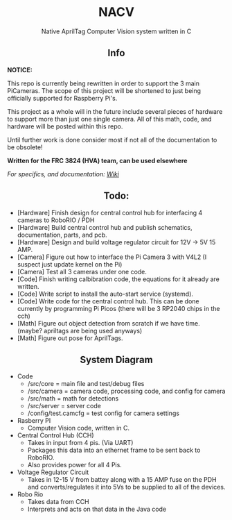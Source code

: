 <h1 align="center">NACV</h1>

<p align="center">Native AprilTag Computer Vision system written in C</p>

<h2 align="center">Info</h2>

**NOTICE:**

This repo is currently being rewritten in order to support the 3 main PiCameras. The scope of this project will be shortened
to just being officially supported for Raspberry Pi's. 

This project as a whole will in the future include several pieces of hardware to support more than just one single camera. All of this math, 
code, and hardware will be posted within this repo.

Until further work is done consider most if not all of the documentation to be obsolete!

**Written for the FRC 3824 (HVA) team, can be used elsewhere**

*For specifics, and documentation:* [*Wiki*](https://github.com/bogogion/NACV/wiki)

<h2 align="center">Todo:</h2>

* [Hardware] Finish design for central control hub for interfacing 4 cameras to RoboRIO / PDH
* [Hardware] Build central control hub and publish schematics, documentation, parts, and pcb.
* [Hardware] Design and build voltage regulator circuit for 12V -> 5V 15 AMP.
* [Camera]   Figure out how to interface the Pi Camera 3 with V4L2 (I suspect just update kernel on the Pi)
* [Camera]   Test all 3 cameras under one code.
* [Code]     Finish writing calbibration code, the equations for it already are written.
* [Code]     Write script to install the auto-start service (systemd).
* [Code]     Write code for the central control hub. This can be done currently by programming Pi Picos (there will be 3 RP2040 chips in the cch)
* [Math]     Figure out object detection from scratch if we have time. (maybe? apriltags are being used anyways)
* [Math]     Figure out pose for AprilTags.

<h2 align="center">System Diagram</h2>

* Code
    * /src/core = main file and test/debug files
    * /src/camera = camera code, processing code, and config for camera
    * /src/math = math for detections
    * /src/server = server code
    * /config/test.camcfg = test config for camera settings
* Rasberry PI
    * Computer Vision code, written in C.
* Central Control Hub (CCH)
    * Takes in input from 4 pis. (Via UART)
    * Packages this data into an ethernet frame to be sent back to RoboRIO.
    * Also provides power for all 4 Pis.
* Voltage Regulator Circuit
    * Takes in 12-15 V from battey along with a 15 AMP fuse on the PDH and converts/regulates it into 5Vs to be supplied to all of the devices.
* Robo Rio
    * Takes data from CCH
    * Interprets and acts on that data in the Java code
